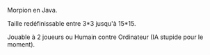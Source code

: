 Morpion en Java.

Taille redéfinissable entre 3\*3 jusqu'à 15\*15.

Jouable à 2 joueurs ou Humain contre Ordinateur (IA stupide pour le moment).